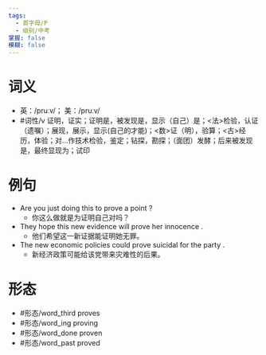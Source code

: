 ```yaml
---
tags:
  - 首字母/P
  - 级别/中考
掌握: false
模糊: false
---
```

# 词义
- 英：/pruːv/； 美：/pruːv/
- #词性/v  证明，证实；证明是，被发现是，显示（自己）是；<法>检验，认证（遗嘱）；展现，展示，显示(自己的才能)；<数>证（明），验算；<古>经历，体验；对…作技术检验，鉴定；钻探，勘探；（面团）发酵；后来被发现是，最终显现为；试印
# 例句
- Are you just doing this to prove a point ?
	- 你这么做就是为证明自己对吗？
- They hope this new evidence will prove her innocence .
	- 他们希望这一新证据能证明她无罪。
- The new economic policies could prove suicidal for the party .
	- 新经济政策可能给该党带来灾难性的后果。
# 形态
- #形态/word_third proves
- #形态/word_ing proving
- #形态/word_done proven
- #形态/word_past proved
